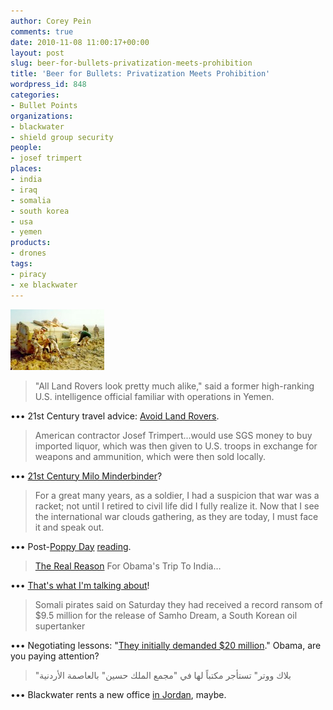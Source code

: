 ```yaml
---
author: Corey Pein
comments: true
date: 2010-11-08 11:00:17+00:00
layout: post
slug: beer-for-bullets-privatization-meets-prohibition
title: 'Beer for Bullets: Privatization Meets Prohibition'
wordpress_id: 848
categories:
- Bullet Points
organizations:
- blackwater
- shield group security
people:
- josef trimpert
places:
- india
- iraq
- somalia
- south korea
- usa
- yemen
products:
- drones
tags:
- piracy
- xe blackwater
---
```


![](/images/2010/11/land-rover-stuck-150x97.jpg)


> "All Land Rovers look pretty much alike," said a former high-ranking U.S. intelligence official familiar with operations in Yemen.


••• 21st Century travel advice: [Avoid Land Rovers](http://www.washingtonpost.com/wp-dyn/content/article/2010/11/06/AR2010110604454_pf.html).


> American contractor Josef Trimpert...would use SGS money to buy imported liquor, which was then given to U.S. troops in exchange for weapons and ammunition, which were then sold locally.


••• [21st Century Milo Minderbinder](http://zeroanthropology.net/2010/11/05/torturing-the-whistle-blowers-the-case-of-vance-and-ertel-in-iraq-substantiated-by-wikileaks-iraq-war-logs/)?


> For a great many years, as a soldier, I had a suspicion that war was a racket; not until I retired to civil life did I fully realize it. Now that I see the international war clouds gathering, as they are today, I must face it and speak out.


••• Post-[Poppy Day](http://www.newstatesman.com/blogs/laurie-penny/2010/11/british-war-poppy-carnage) [reading](http://www.lexrex.com/enlightened/articles/warisaracket.htm ).

<!-- more -->


> [The Real Reason](http://www.businessinsider.com/top-10-us-arms-deals-in-history-2010-11#10-aircrafts-and-helicopters-to-iran-1) For Obama's Trip To India…


••• [That's what I'm talking about](http://www.warisbusiness.com/2010/11/obama-the-arms-broker/ )!


> Somali pirates said on Saturday they had received a record ransom of $9.5 million for the release of Samho Dream, a South Korean oil supertanker


••• Negotiating lessons: "[They initially demanded $20 million](http://www.nytimes.com/reuters/2010/11/06/world/international-us-somalia-piracy.html?partner=rss&emc=rss)." Obama, are you paying attention?


> "بلاك ووتر" تستأجر مكتباً لها في "مجمع الملك حسين" بالعاصمة الأردنية


••• Blackwater rents a new office [in Jordan](http://angryarab.net/2010/11/06/blackwater-in-amman/), maybe.
